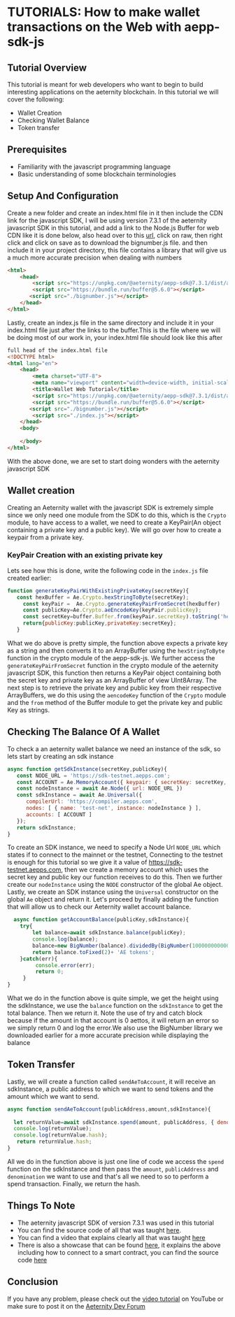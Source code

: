 # TUTORIALS: How to make wallet transactions on the Web with aepp-sdk-js

## Tutorial Overview
This tutorial is meant for web developers who want to begin to build interesting applications on the aeternity blockchain.
In this tutorial we will cover the following:
- Wallet Creation
- Checking Wallet Balance
- Token transfer

## Prerequisites
- Familiarity with the javascript programming language
- Basic understanding of some blockchain terminologies

## Setup And Configuration
Create a new folder and create an index.html file in it then include the CDN link for the javascript SDK, I will be using version 7.3.1 of the aeternity javascript SDK in this tutorial, and add a link to the Node.js Buffer for web CDN like it is done below, also head over to this [url](https://github.com/MikeMcl/bignumber.js/blob/master/bignumber.js), click on raw, then right click and click on save as to download the bignumber.js file. and then include it in your project directory, this file contains a library that will give us a much more accurate precision when dealing with numbers

```html
<html>
    <head>
        <script src="https://unpkg.com/@aeternity/aepp-sdk@7.3.1/dist/aepp-sdk.browser-script.js"></script>
        <script src="https://bundle.run/buffer@5.6.0"></script>
       <script src="./bignumber.js"></script>
    </head>
</html>
```
Lastly, create an index.js file in the same directory and include it in your index.html file just after the links to the buffer.This is the file where we will be doing most of our work in, your index.html file should look like this after
```html
full head of the index.html file
<!DOCTYPE html>
<html lang="en">
    <head>
        <meta charset="UTF-8">
        <meta name="viewport" content="width=device-width, initial-scale=1.0">
        <title>Wallet Web Tutorial</title>
        <script src="https://unpkg.com/@aeternity/aepp-sdk@7.3.1/dist/aepp-sdk.browser-script.js"></script>
        <script src="https://bundle.run/buffer@5.6.0"></script>
       <script src="./bignumber.js"></script>
        <script src="./index.js"></script>
    </head>
    <body>
        
    </body>
</html>
```
With the above done, we are set to start doing wonders with the aeternity javascript SDK
 ## Wallet creation
 Creating an Aeternity wallet with the javascript SDK is extremely simple since we only need one module from the SDK to do this, which is the `Crypto` module, to have access to a wallet, we need to create a KeyPair(An object containing a private key and a public key). We will go over how to create a keypair from a private key.
 
 ### KeyPair Creation with an existing private key
 Lets see how this is done, write the following code in the `index.js` file created earlier:
 ```javascript
 function generateKeyPairWithExistingPrivateKey(secretKey){
    const hexBuffer = Ae.Crypto.hexStringToByte(secretKey);   
      const keyPair =  Ae.Crypto.generateKeyPairFromSecret(hexBuffer)   
      const publicKey=Ae.Crypto.aeEncodeKey(keyPair.publicKey);
      const secretKey=buffer.Buffer.from(keyPair.secretKey).toString('hex')
      return{publicKey:publicKey,privateKey:secretKey};
    }
 ```
 What we do above is pretty simple, the function above expects a private key as a string and then converts it to an ArrayBuffer using the `hexStringToByte` function in the crypto module of the aepp-sdk-js. We further access the `generateKeyPairFromSecret` function in the crypto module of the aeternity javascript SDK, this function then returns a KeyPair object containing both the secret key and private key as an ArrayBuffer of view UInt8Array. The next step is to retrieve the private key and public key from their respective ArrayBuffers, we do this using the `aencodeKey` function of the `Crypto` module and the `from` method of the Buffer module to get the private key and public Key as strings.
## Checking The Balance Of A Wallet
To check a an aeternity wallet balance we need an instance of the sdk, so lets start by creating an sdk instance
 ```javascript
async function getSdkInstance(secretKey,publicKey){
    const NODE_URL = 'https://sdk-testnet.aepps.com';
    const ACCOUNT = Ae.MemoryAccount({ keypair: { secretKey: secretKey, publicKey: publicKey } });
    const nodeInstance = await Ae.Node({ url: NODE_URL })
    const sdkInstance = await Ae.Universal({
       compilerUrl: 'https://compiler.aepps.com',
       nodes: [ { name: 'test-net', instance: nodeInstance } ],
       accounts: [ ACCOUNT ]
    });
    return sdkInstance;
}
```
To create an SDK instance, we need to specify a Node Url `NODE_URL` which states if to connect to the mainnet or the testnet, Connecting to the testnet is enough for this tutorial so we give it a value of https://sdk-testnet.aepps.com, then we create a memory account which uses the secret key and public key our function receives to do this. Then we further create our `nodeInstance` using the `NODE` constructor of the global Ae object. Lastly, we create an SDK instance using the `Universal` constructor on the global `Ae` object and return it. Let's proceed by finally adding the function that will allow us to check our Aeternity wallet account balance.

```javascript
  async function getAccountBalance(publicKey,sdkInstance){
    try{
        let balance=await sdkInstance.balance(publicKey);
        console.log(balance);
        balance=new BigNumber(balance).dividedBy(BigNumber(1000000000000000000));
        return balance.toFixed(2)+ 'AE tokens';
    }catch(err){
         console.error(err);
         return 0;
     }   
}
```
What we do in the function above is quite simple, we get the height using the sdkInstance, we use the `balance` function on the `sdkInstance` to get the total balance. Then we return it. Note the use of try and catch block because if the amount in that account is 0 aettos, it will return an error so we simply return 0 and log the error.We also use the BigNumber library we downloaded earlier for a more accurate precision while displaying the balance


## Token Transfer
Lastly, we will create a function called `sendAeToAccount`, it will receive an sdkInstance, a public address to which we want to send tokens and the amount which we want to send.
```javascript
async function sendAeToAccount(publicAddress,amount,sdkInstance){
   
  let returnValue=await sdkInstance.spend(amount, publicAddress, { denomination: 'ae' });
  console.log(returnValue);
  console.log(returnValue.hash);
   return returnValue.hash;
}
```
All we do in the function above is just one line of code we access the `spend` function on the sdkInstance and then pass the `amount`, `publicAddress` and  `denomination` we want to use and that's all we need to so to perform a spend transaction. Finally, we return the hash.

    

## Things To Note
 - The aeternity javascript SDK of version 7.3.1 was used in this tutorial
 - You can find the source code of all that was taught [here](https://github.com/Jesulonimi21/AeWebWalletTutorial/blob/master/MakingWalletTransactionsOnTheWebTutorial/finish/). 
 - You can find a video that explains clearly all that was taught [here](https://www.youtube.com/watch?v=AztwYKJpCK4&feature=youtu.be)
 - There is also a showcase that can be found [here](https://jesulonimi21.github.io/Aeternity-Web-Wallet-ShowCase/), it explains the above including how to connect to a smart contract, you can find the source code [here](https://github.com/Jesulonimi21/Aeternity-Web-Wallet-ShowCase)
 
## Conclusion
  If you have any problem, please check out the [video tutorial](https://www.youtube.com/watch?v=AztwYKJpCK4&list=PLVz98HTQCJzRmy8naIh49mAW306kGyGXA) on YouTube or make sure to post it on the [Aeternity Dev Forum](https://forum.aeternity.com/c/development)

  
